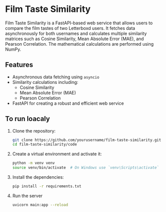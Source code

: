 # Film Taste Similarity

Film Taste Similarity is a FastAPI-based web service that allows users to compare the film tastes of two Letterboxd users. It fetches data asynchronously for both usernames and calculates multiple similarity matrices such as Cosine Similarity, Mean Absolute Error (MAE), and Pearson Correlation. The mathematical calculations are performed using NumPy.

## Features

- Asynchronous data fetching using `asyncio`
- Similarity calculations including:
  - Cosine Similarity
  - Mean Absolute Error (MAE)
  - Pearson Correlation
- FastAPI for creating a robust and efficient web service

## To run loacaly

1. Clone the repository:

   ```bash
   git clone https://github.com/yourusername/film-taste-similarity.git
   cd film-taste-similarity/code
   
2. Create a virtual environment and activate it:

   ```bash
   python -m venv venv
   source venv/bin/activate  # On Windows use `venv\Scripts\activate`

3. Install the dependencies:

   ```bash
   pip install -r requirements.txt

4. Run the server

   ```bash
   uvicorn main:app --reload
